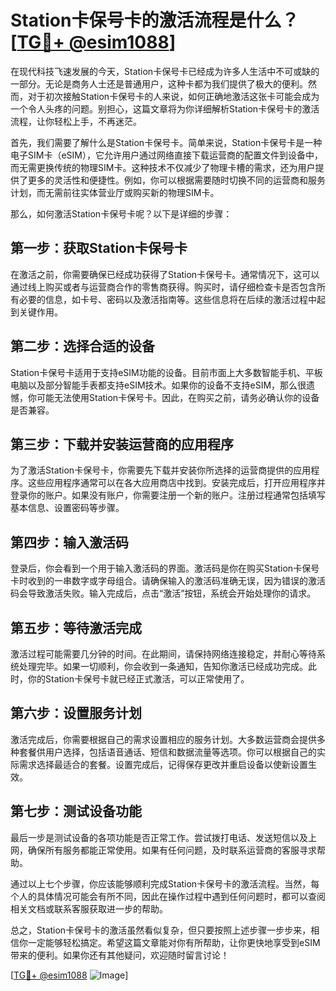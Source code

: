 # Station卡保号卡的激活流程是什么？[[TG💪+ @esim1088](https://t.me/s/esim1088)]

在现代科技飞速发展的今天，Station卡保号卡已经成为许多人生活中不可或缺的一部分。无论是商务人士还是普通用户，这种卡都为我们提供了极大的便利。然而，对于初次接触Station卡保号卡的人来说，如何正确地激活这张卡可能会成为一个令人头疼的问题。别担心，这篇文章将为你详细解析Station卡保号卡的激活流程，让你轻松上手，不再迷茫。

首先，我们需要了解什么是Station卡保号卡。简单来说，Station卡保号卡是一种电子SIM卡（eSIM），它允许用户通过网络直接下载运营商的配置文件到设备中，而无需更换传统的物理SIM卡。这种技术不仅减少了物理卡槽的需求，还为用户提供了更多的灵活性和便捷性。例如，你可以根据需要随时切换不同的运营商和服务计划，而无需前往实体营业厅或购买新的物理SIM卡。

那么，如何激活Station卡保号卡呢？以下是详细的步骤：

## 第一步：获取Station卡保号卡

在激活之前，你需要确保已经成功获得了Station卡保号卡。通常情况下，这可以通过线上购买或者与运营商合作的零售商获得。购买时，请仔细检查卡是否包含所有必要的信息，如卡号、密码以及激活指南等。这些信息将在后续的激活过程中起到关键作用。

## 第二步：选择合适的设备

Station卡保号卡适用于支持eSIM功能的设备。目前市面上大多数智能手机、平板电脑以及部分智能手表都支持eSIM技术。如果你的设备不支持eSIM，那么很遗憾，你可能无法使用Station卡保号卡。因此，在购买之前，请务必确认你的设备是否兼容。

## 第三步：下载并安装运营商的应用程序

为了激活Station卡保号卡，你需要先下载并安装你所选择的运营商提供的应用程序。这些应用程序通常可以在各大应用商店中找到。安装完成后，打开应用程序并登录你的账户。如果没有账户，你需要注册一个新的账户。注册过程通常包括填写基本信息、设置密码等步骤。

## 第四步：输入激活码

登录后，你会看到一个用于输入激活码的界面。激活码是你在购买Station卡保号卡时收到的一串数字或字母组合。请确保输入的激活码准确无误，因为错误的激活码会导致激活失败。输入完成后，点击“激活”按钮，系统会开始处理你的请求。

## 第五步：等待激活完成

激活过程可能需要几分钟的时间。在此期间，请保持网络连接稳定，并耐心等待系统处理完毕。如果一切顺利，你会收到一条通知，告知你激活已经成功完成。此时，你的Station卡保号卡就已经正式激活，可以正常使用了。

## 第六步：设置服务计划

激活完成后，你需要根据自己的需求设置相应的服务计划。大多数运营商会提供多种套餐供用户选择，包括语音通话、短信和数据流量等选项。你可以根据自己的实际需求选择最适合的套餐。设置完成后，记得保存更改并重启设备以使新设置生效。

## 第七步：测试设备功能

最后一步是测试设备的各项功能是否正常工作。尝试拨打电话、发送短信以及上网，确保所有服务都能正常使用。如果有任何问题，及时联系运营商的客服寻求帮助。

通过以上七个步骤，你应该能够顺利完成Station卡保号卡的激活流程。当然，每个人的具体情况可能会有所不同，因此在操作过程中遇到任何问题时，都可以查阅相关文档或联系客服获取进一步的帮助。

总之，Station卡保号卡的激活虽然看似复杂，但只要按照上述步骤一步步来，相信你一定能够轻松搞定。希望这篇文章能对你有所帮助，让你更快地享受到eSIM带来的便利。如果你还有其他疑问，欢迎随时留言讨论！

[[TG💪+ @esim1088](https://t.me/s/esim1088) ![Image](https://i.postimg.cc/4NQfJmqS/Snipaste-2025-05-13-00-14-12.png)]